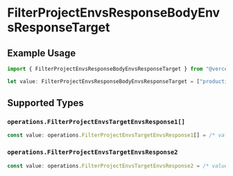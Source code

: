 # FilterProjectEnvsResponseBodyEnvsResponseTarget

## Example Usage

```typescript
import { FilterProjectEnvsResponseBodyEnvsResponseTarget } from "@vercel/sdk/models/operations";

let value: FilterProjectEnvsResponseBodyEnvsResponseTarget = ["production"];
```

## Supported Types

### `operations.FilterProjectEnvsTargetEnvsResponse1[]`

```typescript
const value: operations.FilterProjectEnvsTargetEnvsResponse1[] = /* values here */
```

### `operations.FilterProjectEnvsTargetEnvsResponse2`

```typescript
const value: operations.FilterProjectEnvsTargetEnvsResponse2 = /* values here */
```

